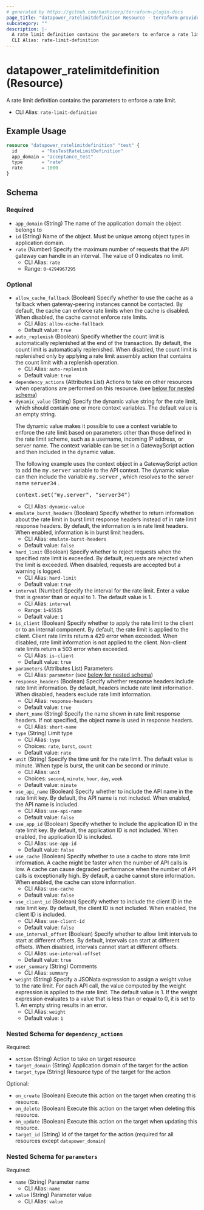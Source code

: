 ```yaml
---
# generated by https://github.com/hashicorp/terraform-plugin-docs
page_title: "datapower_ratelimitdefinition Resource - terraform-provider-datapower"
subcategory: ""
description: |-
  A rate limit definition contains the parameters to enforce a rate limit.
  CLI Alias: rate-limit-definition
---
```


# datapower_ratelimitdefinition (Resource)

A rate limit definition contains the parameters to enforce a rate limit.
  - CLI Alias: `rate-limit-definition`

## Example Usage

```terraform
resource "datapower_ratelimitdefinition" "test" {
  id         = "ResTestRateLimitDefinition"
  app_domain = "acceptance_test"
  type       = "rate"
  rate       = 1000
}
```

<!-- schema generated by tfplugindocs -->
## Schema

### Required

- `app_domain` (String) The name of the application domain the object belongs to
- `id` (String) Name of the object. Must be unique among object types in application domain.
- `rate` (Number) Specify the maximum number of requests that the API gateway can handle in an interval. The value of 0 indicates no limit.
  - CLI Alias: `rate`
  - Range: `0`-`4294967295`

### Optional

- `allow_cache_fallback` (Boolean) Specify whether to use the cache as a fallback when gateway-peering instances cannot be contacted. By default, the cache can enforce rate limits when the cache is disabled. When disabled, the cache cannot enforce rate limits.
  - CLI Alias: `allow-cache-fallback`
  - Default value: `true`
- `auto_replenish` (Boolean) Specify whether the count limit is automatically replenished at the end of the transaction. By default, the count limit is automatically replenished. When disabled, the count limit is replenished only by applying a rate limit assembly action that contains the count limit with a replenish operation.
  - CLI Alias: `auto-replenish`
  - Default value: `true`
- `dependency_actions` (Attributes List) Actions to take on other resources when operations are performed on this resource. (see [below for nested schema](#nestedatt--dependency_actions))
- `dynamic_value` (String) Specify the dynamic value string for the rate limit, which should contain one or more context variables. The default value is an empty string. <p>The dynamic value makes it possible to use a context variable to enforce the rate limit based on parameters other than those defined in the rate limit scheme, such as a username, incoming IP address, or server name. The context variable can be set in a GatewayScript action and then included in the dynamic value.</p><p>The following example uses the context object in a GatewayScript action to add the <tt>my.server</tt> variable to the API context. The dynamic value can then include the variable <tt>my.server</tt> , which resolves to the server name <tt>server34</tt> .</p><p><tt>context.set("my.server", "server34")</tt></p>
  - CLI Alias: `dynamic-value`
- `emulate_burst_headers` (Boolean) Specify whether to return information about the rate limit in burst limit response headers instead of in rate limit response headers. By default, the information is in rate limit headers. When enabled, information is in burst limit headers.
  - CLI Alias: `emulate-burst-headers`
  - Default value: `false`
- `hard_limit` (Boolean) Specify whether to reject requests when the specified rate limit is exceeded. By default, requests are rejected when the limit is exceeded. When disabled, requests are accepted but a warning is logged.
  - CLI Alias: `hard-limit`
  - Default value: `true`
- `interval` (Number) Specify the interval for the rate limit. Enter a value that is greater than or equal to 1. The default value is 1.
  - CLI Alias: `interval`
  - Range: `1`-`65535`
  - Default value: `1`
- `is_client` (Boolean) Specify whether to apply the rate limit to the client or to an internal component. By default, the rate limit is applied to the client. Client rate limits return a 429 error when exceeded. When disabled, rate limit information is not applied to the client. Non-client rate limits return a 503 error when exceeded.
  - CLI Alias: `is-client`
  - Default value: `true`
- `parameters` (Attributes List) Parameters
  - CLI Alias: `parameter` (see [below for nested schema](#nestedatt--parameters))
- `response_headers` (Boolean) Specify whether response headers include rate limit information. By default, headers include rate limit information. When disabled, headers exclude rate limit information.
  - CLI Alias: `response-headers`
  - Default value: `true`
- `short_name` (String) Specify the name shown in rate limit response headers. If not specified, the object name is used in response headers.
  - CLI Alias: `short-name`
- `type` (String) Limit type
  - CLI Alias: `type`
  - Choices: `rate`, `burst`, `count`
  - Default value: `rate`
- `unit` (String) Specify the time unit for the rate limit. The default value is minute. When type is burst, the unit can be second or minute.
  - CLI Alias: `unit`
  - Choices: `second`, `minute`, `hour`, `day`, `week`
  - Default value: `minute`
- `use_api_name` (Boolean) Specify whether to include the API name in the rate limit key. By default, the API name is not included. When enabled, the API name is included.
  - CLI Alias: `use-api-name`
  - Default value: `false`
- `use_app_id` (Boolean) Specify whether to include the application ID in the rate limit key. By default, the application ID is not included. When enabled, the application ID is included.
  - CLI Alias: `use-app-id`
  - Default value: `false`
- `use_cache` (Boolean) Specify whether to use a cache to store rate limit information. A cache might be faster when the number of API calls is low. A cache can cause degraded performance when the number of API calls is exceptionally high. By default, a cache cannot store information. When enabled, the cache can store information.
  - CLI Alias: `use-cache`
  - Default value: `false`
- `use_client_id` (Boolean) Specify whether to include the client ID in the rate limit key. By default, the client ID is not included. When enabled, the client ID is included.
  - CLI Alias: `use-client-id`
  - Default value: `false`
- `use_interval_offset` (Boolean) Specify whether to allow limit intervals to start at different offsets. By default, intervals can start at different offsets. When disabled, intervals cannot start at different offsets.
  - CLI Alias: `use-interval-offset`
  - Default value: `true`
- `user_summary` (String) Comments
  - CLI Alias: `summary`
- `weight` (String) Specify a JSONata expression to assign a weight value to the rate limit. For each API call, the value computed by the weight expression is applied to the rate limit. The default value is 1. If the weight expression evaluates to a value that is less than or equal to 0, it is set to 1. An empty string results in an error.
  - CLI Alias: `weight`
  - Default value: `1`

<a id="nestedatt--dependency_actions"></a>
### Nested Schema for `dependency_actions`

Required:

- `action` (String) Action to take on target resource
- `target_domain` (String) Application domain of the target for the action
- `target_type` (String) Resource type of the target for the action

Optional:

- `on_create` (Boolean) Execute this action on the target when creating this resource.
- `on_delete` (Boolean) Execute this action on the target when deleting this resource.
- `on_update` (Boolean) Execute this action on the target when updating this resource.
- `target_id` (String) Id of the target for the action (required for all resources except `datapower_domain`)


<a id="nestedatt--parameters"></a>
### Nested Schema for `parameters`

Required:

- `name` (String) Parameter name
  - CLI Alias: `name`
- `value` (String) Parameter value
  - CLI Alias: `value`
